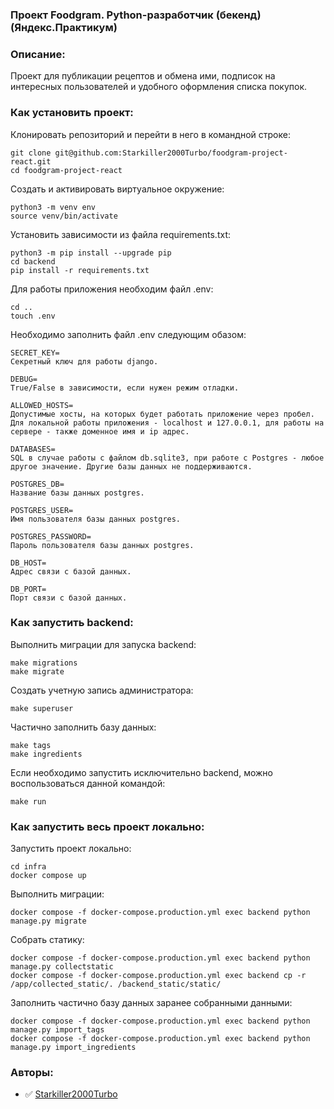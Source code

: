### Проект Foodgram. Python-разработчик (бекенд) (Яндекс.Практикум)

### Описание:

Проект для публикации рецептов и обмена ими, подписок на интересных пользователей и удобного оформления списка покупок.

### Как установить проект:

Клонировать репозиторий и перейти в него в командной строке:

```
git clone git@github.com:Starkiller2000Turbo/foodgram-project-react.git
cd foodgram-project-react
```

Cоздать и активировать виртуальное окружение:

```
python3 -m venv env
source venv/bin/activate
```

Установить зависимости из файла requirements.txt:

```
python3 -m pip install --upgrade pip
cd backend
pip install -r requirements.txt
```

Для работы приложения необходим файл .env:

```
cd ..
touch .env
```

Необходимо заполнить файл .env следующим обазом:

```
SECRET_KEY=  
Секретный ключ для работы django.

DEBUG=
True/False в зависимости, если нужен режим отладки.

ALLOWED_HOSTS= 
Допустимые хосты, на которых будет работать приложение через пробел. Для локальной работы приложения - localhost и 127.0.0.1, для работы на сервере - также доменное имя и ip адрес. 

DATABASES= 
SQL в случае работы с файлом db.sqlite3, при работе с Postgres - любое другое значение. Другие базы данных не поддерживаются.

POSTGRES_DB= 
Название базы данных postgres.

POSTGRES_USER=
Имя пользователя базы данных postgres.

POSTGRES_PASSWORD=
Пароль пользователя базы данных postgres.

DB_HOST=
Адрес связи с базой данных.

DB_PORT=
Порт связи с базой данных.

```
### Как запустить backend:

Выполнить миграции для запуска backend:

```
make migrations
make migrate
```

Создать учетную запись администратора:

```
make superuser
```

Частично заполнить базу данных:

```
make tags
make ingredients
```

Если необходимо запустить исключительно backend, можно воспользоваться данной командой:

```
make run
```

### Как запустить весь проект локально:

Запустить проект локально:

```
cd infra
docker compose up
```

Выполнить миграции:

```
docker compose -f docker-compose.production.yml exec backend python manage.py migrate
```

Собрать статику:
```
docker compose -f docker-compose.production.yml exec backend python manage.py collectstatic
docker compose -f docker-compose.production.yml exec backend cp -r /app/collected_static/. /backend_static/static/
```

Заполнить частично базу данных заранее собранными данными:
```
docker compose -f docker-compose.production.yml exec backend python manage.py import_tags
docker compose -f docker-compose.production.yml exec backend python manage.py import_ingredients
```

### Авторы:

- :white_check_mark: [Starkiller2000Turbo](https://github.com/Starkiller2000Turbo)